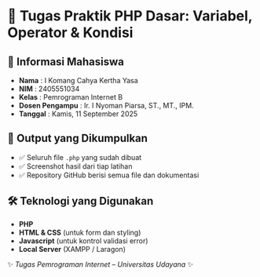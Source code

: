 # 🎯 Tugas Praktik PHP Dasar: Variabel, Operator & Kondisi

## 👤 Informasi Mahasiswa

* **Nama** : I Komang Cahya Kertha Yasa
* **NIM** : 2405551034
* **Kelas** : Pemrograman Internet B
* **Dosen Pengampu** : Ir. I Nyoman Piarsa, ST., MT., IPM.
* **Tanggal** : Kamis, 11 September 2025

## 📸 Output yang Dikumpulkan

* ✅ Seluruh file `.php` yang sudah dibuat
* ✅ Screenshot hasil dari tiap latihan
* ✅ Repository GitHub berisi semua file dan dokumentasi

## 🛠️ Teknologi yang Digunakan

* **PHP**
* **HTML & CSS** (untuk form dan styling)
* **Javascript** (untuk kontrol validasi error)
* **Local Server** (XAMPP / Laragon)

✨ *Tugas Pemrograman Internet – Universitas Udayana* ✨
